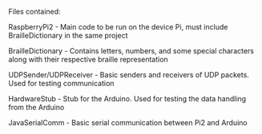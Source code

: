 Files contained:

RaspberryPi2 - Main code to be run on the device Pi, must include BrailleDictionary in the same project

BrailleDictionary - Contains letters, numbers, and some special characters along with their respective braille representation

UDPSender/UDPReceiver - Basic senders and receivers of UDP packets. Used for testing communication

HardwareStub - Stub for the Arduino. Used for testing the data handling from the Arduino

JavaSerialComm - Basic serial communication between Pi2 and Arduino

